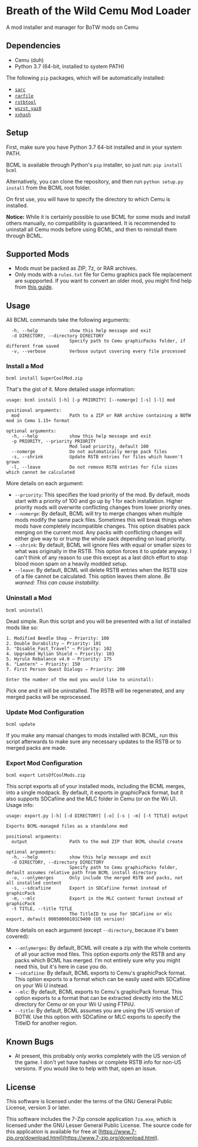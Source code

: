 # Breath of the Wild Cemu Mod Loader
A mod installer and manager for BoTW mods on Cemu

## Dependencies

* Cemu (duh)
* Python 3.7 (64-bit, installed to system PATH)

The following `pip` packages, which will be automatically installed:
* [`sarc`](https://pypi.org/project/sarc/)
* [`rarfile`](https://pypi.org/project/rarfile/)
* [`rstbtool`](https://pypi.org/project/rstb/)
* [`wszst_yaz0`](https://pypi.org/project/wszst-yaz0/)
* [`xxhash`](https://pypi.org/project/xxhash/)

## Setup

First, make sure you have Python 3.7 64-bit installed and in your system PATH.

BCML is available through Python's `pip` installer, so just run: `pip install bcml`

Alternatively, you can clone the repository, and then run `python setup.py install` from the BCML root folder.

On first use, you will have to specify the directory to which Cemu is installed.

**Notice:** While it is certainly possible to use BCML for some mods and install others manually, no compatibility is guaranteed. It is recommended to uninstall all Cemu mods before using BCML, and then to reinstall them through BCML.

## Supported Mods

- Mods must be packed as ZIP, 7z, or  RAR archives.
- Only mods with a `rules.txt` file for Cemu graphics pack file replacement are suppported. If you want to convert an older mod, you might find help from [this guide](https://gamebanana.com/tuts/12493).

## Usage

All BCML commands take the following arguments:

```
  -h, --help            show this help message and exit
  -d DIRECTORY, --directory DIRECTORY
                        Specify path to Cemu graphicPacks folder, if different from saved
  -v, --verbose         Verbose output covering every file processed
```

### Install a Mod

```
bcml install SuperCoolMod.zip
```

That's the gist of it. More detailed usage information:

```
usage: bcml install [-h] [-p PRIORITY] [--nomerge] [-s] [-l] mod

positional arguments:
  mod                   Path to a ZIP or RAR archive containing a BOTW mod in Cemu 1.15+ format

optional arguments:
  -h, --help            show this help message and exit
  -p PRIORITY, --priority PRIORITY
                        Mod load priority, default 100
  --nomerge             Do not automatically merge pack files
  -s, --shrink          Update RSTB entries for files which haven't grown
  -l, --leave           Do not remove RSTB entries for file sizes which cannot be calculated
  ```

  More details on each argument:

  * `--priority`: This specifies the load priority of the mod. By default, mods start with a priority of 100 and go up by 1 for each installation. Higher priority mods will overwrite conflicting changes from lower priority ones.
  * `--nomerge`: By default, BCML will try to merge changes when multiple mods modify the same pack files. Sometimes this will break things when mods have completely incompatible changes. This option disables pack merging on the current mod. Any packs with conflicting changes will either give way to or trump the whole pack depending on load priority.
  * `--shrink`: By default, BCML will ignore files with equal or smaller sizes to what was originally in the RSTB. This option forces it to update anyway. I can't think of any reason to use this except as a last ditch effort to stop blood moon spam on a heavily modded setup.
  * `--leave`: By default, BCML will delete RSTB entries when the RSTB size of a file cannot be calculated. This option leaves them alone. *Be warned: This can cause instability.*

### Uninstall a Mod

```
bcml uninstall
```

Dead simple. Run this script and you will be presented with a list of installed mods like so:

```
1. Modified Beedle Shop — Priority: 100
2. Double Durability — Priority: 101
3. "Disable_Fast_Travel" — Priority: 102
4. Upgraded Hylian Shield — Priority: 103
5. Hyrule Rebalance v4.0 — Priority: 175
6. "Lantern" — Priority: 150
7. First Person Quest Dialogs — Priority: 200

Enter the number of the mod you would like to uninstall:
```

Pick one and it will be uninstalled. The RSTB will be regenerated, and any merged packs will be reprocessed.

### Update Mod Configuration

```
bcml update
```

If you make any manual changes to mods installed with BCML, run this script afterwards to make sure any necessary updates to the RSTB or to merged packs are made.

### Export Mod Configuration

```
bcml export LotsOfCoolMods.zip
```

This script exports all of your installed mods, including the BCML merges, into a single modpack. By default, it exports in graphicPack format, but it also supports SDCafiine and the MLC folder in Cemu (or on the Wii U). Usage info:

```
usage: export.py [-h] [-d DIRECTORY] [-o] [-s | -m] [-t TITLE] output

Exports BCML-managed files as a standalone mod

positional arguments:
  output                Path to the mod ZIP that BCML should create

optional arguments:
  -h, --help            show this help message and exit
  -d DIRECTORY, --directory DIRECTORY
                        Specify path to Cemu graphicPacks folder, default assumes relative path from BCML install directory
  -o, --onlymerges      Only include the merged RSTB and packs, not all installed content
  -s, --sdcafiine       Export in SDCafiine format instead of graphicPack
  -m, --mlc             Export in the MLC content format instead of graphicPack
  -t TITLE, --title TITLE
                        The TitleID to use for SDCafiine or mlc export, default 00050000101C9400 (US version)
```

More details on each argument (except `--directory`, because it's been covered):

* `--onlymerges`: By default, BCML will create a zip with the whole contents of all your active mod files. This option exports *only* the RSTB and any packs which BCML has merged. I'm not entirely sure why you might need this, but it's here in case you do.
* `--sdcafiine`: By default, BCML exports to Cemu's graphicPack format. This option exports to a format which can be easily used with SDCafiine on your Wii U instead.
* `--mlc`: By default, BCML exports to Cemu's graphicPack format. This option exports to a format that can be extracted directly into the MLC directory for Cemu or on your Wii U using FTPiiU.
* `--title`: By default, BCML assumes you are using the US version of BOTW. Use this option with SDCafiine or MLC exports to specify the TitleID for another region.

## Known Bugs

* At present, this probably only works completely with the US version of the game. I don't yet have hashes or complete RSTB info for non-US versions. If you would like to help with that, open an issue.

## License

This software is licensed under the terms of the GNU General Public License, version 3 or later.

This software includes the 7-Zip console application `7za.exe`, which is licensed under the GNU Lesser General Public License. The source code for this application is available for free at [https://www.7-zip.org/download.html](https://www.7-zip.org/download.html).
